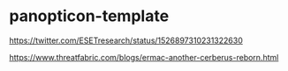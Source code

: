 # panopticon-template

https://twitter.com/ESETresearch/status/1526897310231322630

https://www.threatfabric.com/blogs/ermac-another-cerberus-reborn.html
